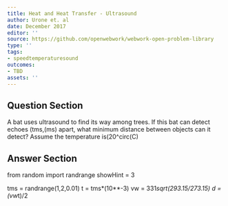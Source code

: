 ```yaml
---
title: Heat and Heat Transfer - Ultrasound
author: Urone et. al
date: December 2017
editor: ''
source: https://github.com/openwebwork/webwork-open-problem-library
type: ''
tags:
- speedtemperaturesound
outcomes:
- TBD
assets: ''
---
```


## Question Section 

A bat uses ultrasound to find its way among trees. If this bat can detect echoes
(tms,(ms) apart, what minimum distance between objects can it detect? Assume the temperature is(20^circ(C)


## Answer Section

from random import randrange
showHint = 3

tms = randrange(1,2,0.01)
t = tms*(10**-3)
vw = 331*sqrt(293.15/273.15)
d = (vw*t)/2
